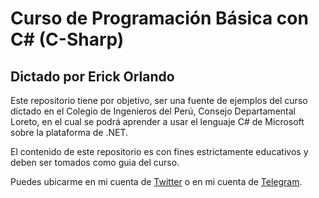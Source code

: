 # Curso de Programación Básica con C# (C-Sharp)

## Dictado por Erick Orlando

Este repositorio tiene por objetivo, ser una fuente de ejemplos del curso dictado en el Colegio de Ingenieros del Perú, Consejo Departamental Loreto, en el cual se podrá aprender a usar el lenguaje C# de Microsoft sobre la plataforma de .NET.

El contenido de este repositorio es con fines estrictamente educativos y deben ser tomados como guia del curso.

Puedes ubicarme en mi cuenta de [Twitter](https://twitter.com/evelascom) o en mi cuenta de [Telegram](http://t.me/ErickOrlando).
